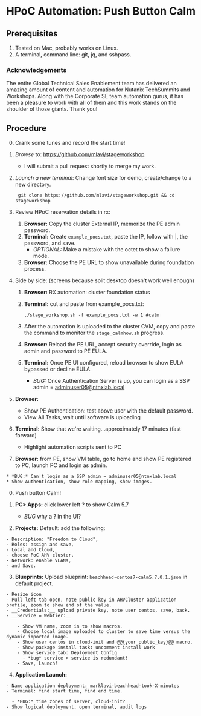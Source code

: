 # HPoC Automation: Push Button Calm

## Prerequisites ##
1. Tested on Mac, probably works on Linux.
2. A terminal, command line: git, jq, and sshpass.

### Acknowledgements ###

The entire Global Technical Sales Enablement team has delivered an amazing amount of content and automation for Nutanix TechSummits and Workshops. Along with the Corporate SE team automation gurus, it has been a pleasure to work with all of them and this work stands on the shoulder of those giants. Thank you!

## Procedure ##

0. Crank some tunes and record the start time!
1. *Browse* to: https://github.com/mlavi/stageworkshop
   - I will submit a pull request shortly to merge my work.
1. *Launch a new terminal*: Change font size for demo, create/change to a new directory.

        git clone https://github.com/mlavi/stageworkshop.git && cd stageworkshop
1. Review HPoC reservation details in rx:

   1. __Browser:__ Copy the cluster External IP, memorize the PE admin password.
   1. __Terminal:__ Create ````example_pocs.txt````, paste the IP, follow with |, the password, and save.
      - *OPTIONAL:* Make a mistake with the octet to show a failure mode.
   1. __Browser:__ Choose the PE URL to show unavailable during foundation process.

1. Side by side: (screens because split desktop doesn't work well enough)

   1. __Browser:__ RX automation: cluster foundation status
   2. __Terminal:__ cut and paste from example_pocs.txt:

          ./stage_workshop.sh -f example_pocs.txt -w 1 #calm

   3. After the automation is uploaded to the cluster CVM, copy and paste the command to monitor the ````stage_calmhow.sh```` progress.

   3. __Browser:__ Reload the PE URL, accept security override, login as admin and password to PE EULA.
   4. __Terminal:__ Once PE UI configured, reload browser to show EULA bypassed or decline EULA.

      - *BUG:* Once Authentication Server is up, you can login as a SSP admin = adminuser05@ntnxlab.local
  5. __Browser:__

      - Show PE Authentication: test above user with the default password.
      - View All Tasks, wait until software is uploading
  6. __Terminal:__ Show that we're waiting...approximately 17 minutes (fast forward)

      - Highlight automation scripts sent to PC

  7. __Browser:__ from PE, show VM table, go to home and show PE registered to PC, launch PC and login as admin.

    * *BUG:* Can't login as a SSP admin = adminuser05@ntnxlab.local
    * Show Authentication, show role mapping, show images.
0. Push button Calm!

  1. __PC> Apps:__ click lower left ? to show Calm 5.7

      * *BUG* why a ? in the UI?
  2. __Projects:__ Default: add the following:

    - Description: "Freedom to Cloud",
    - Roles: assign and save,
    - Local and Cloud,
    - choose PoC AHV cluster,
    - Network: enable VLANs,
    - and Save.
  3. __Blueprints:__ Upload blueprint: ````beachhead-centos7-calm5.7.0.1.json```` in default project.

    - Resize icon
    - Pull left tab open, note public key in AHVCluster application profile, zoom to show end of the value.
    - __Credentials:__ upload private key, note user centos, save, back.
    - __Service = Webtier:__
    
        - Show VM name, zoom in to show macros.
        - Choose local image uploaded to cluster to save time versus the dynamic imported image.
        - Show user centos in cloud-init and @@{your_public_key}@@ macro.
        - Show package install task: uncomment install work
        - Show service tab: Deployment Config
          - *bug* service > service is redundant!
        - Save, Launch!
  4. __Application Launch:__

    - Name application deployment: marklavi-beachhead-took-X-minutes
    - Terminal: find start time, find end time.

      - *BUG:* time zones of server, cloud-init?
    - Show logical deployment, open terminal, audit logs
